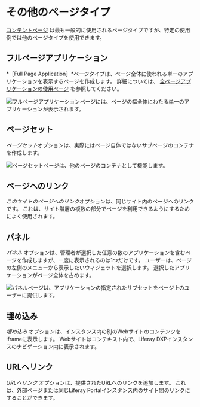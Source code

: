 # その他のページタイプ

[コンテントページ](../using-content-pages.md) は最も一般的に使用されるページタイプですが、特定の使用例では他のページタイプを使用できます。

## フルページアプリケーション

*［Full Page Application］*ページタイプは、ページ全体に使われる単一のアプリケーションを表示するページを作成します。 詳細については、 [全ページアプリケーションの使用ページ](../adding-pages/using-the-full-page-application-page-type.md) を参照してください。

![フルページアプリケーションページには、ページの幅全体にわたる単一のアプリケーションが表示されます。](./other-page-types/images/01.png)

## ページセット

*ページセット*オプションは、実際にはページ自体ではないサブページのコンテナを作成します。

![ページセットページは、他のページのコンテナとして機能します。](./other-page-types/images/02.png)

## ページへのリンク

*このサイトのページへのリンク*オプションは、同じサイト内のページへのリンクです。 これは、サイト階層の複数の部分でページを利用できるようにするためによく使用されます。

## パネル

*パネル* オプションは、管理者が選択した任意の数のアプリケーションを含むページを作成しますが、一度に表示されるのは1つだけです。 ユーザーは、ページの左側のメニューから表示したいウィジェットを選択します。 選択したアプリケーションがページ全体を占めます。

![パネルページは、アプリケーションの指定されたサブセットをページ上のユーザーに提供します。](./other-page-types/images/03.png)

## 埋め込み

*埋め込み* オプションは、インスタンス内の別のWebサイトのコンテンツをiframeに表示します。 Webサイトはコンテキスト内で、Liferay DXPインスタンスのナビゲーション内に表示されます。

## URLへリンク

*URLへリンク* オプションは、提供されたURLへのリンクを追加します。 これは、外部ページまたは同じLiferay Portalインスタンス内のサイト間のリンクにすることができます。
